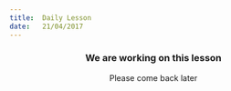 ```yaml
---
title:  Daily Lesson
date:   21/04/2017
---
```


### <center>We are working on this lesson</center>
<center>Please come back later</center>
